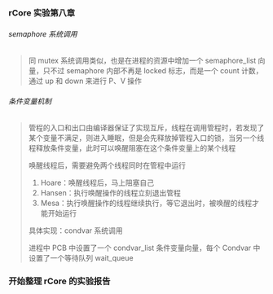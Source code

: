 ### rCore 实验第八章

###### semaphore 系统调用

> 同 mutex 系统调用类似，也是在进程的资源中增加一个 semaphore_list 向量，只不过 semaphore 内部不再是 locked 标志，而是一个 count 计数，通过 up 和 down 来进行 P、V 操作

###### 条件变量机制

> 管程的入口和出口由编译器保证了实现互斥，线程在调用管程时，若发现了某个变量不满足，则进入睡眠，但是会先释放掉管程入口的锁，当另一个线程释放条件变量，此时可以唤醒阻塞在这个条件变量上的某个线程
>
> 唤醒线程后，需要避免两个线程同时在管程中运行
>
> 1. Hoare：唤醒线程后，马上阻塞自己
> 2. Hansen：执行唤醒操作的线程立刻退出管程
> 3. Mesa：执行唤醒操作的线程继续执行，等它退出时，被唤醒的线程才能开始运行
>
> 具体实现：condvar 系统调用
>
> 进程中 PCB 中设置了一个 condvar_list 条件变量向量，每个 Condvar 中设置了一个等待队列 wait_queue

### 开始整理 rCore 的实验报告